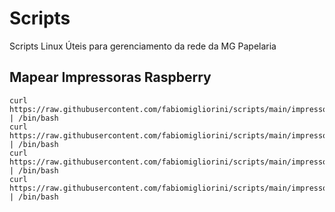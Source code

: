 # Scripts
Scripts Linux Úteis para gerenciamento da rede da MG Papelaria

## Mapear Impressoras Raspberry
```
curl https://raw.githubusercontent.com/fabiomigliorini/scripts/main/impressoras/botanico.sh | /bin/bash
curl https://raw.githubusercontent.com/fabiomigliorini/scripts/main/impressoras/centro.sh | /bin/bash
curl https://raw.githubusercontent.com/fabiomigliorini/scripts/main/impressoras/imperial.sh | /bin/bash
curl https://raw.githubusercontent.com/fabiomigliorini/scripts/main/impressoras/andremaggi.sh | /bin/bash
```
